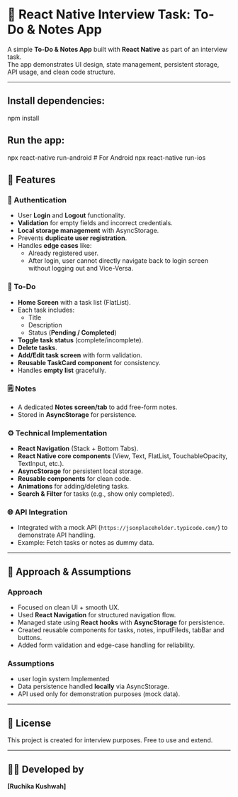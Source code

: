 # 📌 React Native Interview Task: To-Do & Notes App

A simple **To-Do & Notes App** built with **React Native** as part of an interview task.  
The app demonstrates UI design, state management, persistent storage, API usage, and clean code structure.  

---
## Install dependencies:
npm install

## Run the app:
npx react-native run-android   # For Android
npx react-native run-ios 

## 🚀 Features

### 🔑 Authentication
- User **Login** and **Logout** functionality.
- **Validation** for empty fields and incorrect credentials.
- **Local storage management** with AsyncStorage.
- Prevents **duplicate user registration**.
- Handles **edge cases** like:
  - Already registered user.
  - After login, user cannot directly navigate back to login screen without logging out and Vice-Versa.

### 📝 To-Do
- **Home Screen** with a task list (FlatList).
- Each task includes:
  - Title
  - Description
  - Status (**Pending / Completed**)
- **Toggle task status** (complete/incomplete).
- **Delete tasks**.
- **Add/Edit task screen** with form validation.
- **Reusable TaskCard component** for consistency.
- Handles **empty list** gracefully.

### 🗒️ Notes
- A dedicated **Notes screen/tab** to add free-form notes.
- Stored in **AsyncStorage** for persistence.

### ⚙️ Technical Implementation
- **React Navigation** (Stack + Bottom Tabs).
- **React Native core components** (View, Text, FlatList, TouchableOpacity, TextInput, etc.).
- **AsyncStorage** for persistent local storage.
- **Reusable components** for clean code.
- **Animations** for adding/deleting tasks.
- **Search & Filter** for tasks (e.g., show only completed).

### 🌐 API Integration
- Integrated with a mock API (`https://jsonplaceholder.typicode.com/`) to demonstrate API handling.
- Example: Fetch tasks or notes as dummy data.

---

## 📌 Approach & Assumptions

### **Approach**
- Focused on clean UI + smooth UX.
- Used **React Navigation** for structured navigation flow.
- Managed state using **React hooks** with **AsyncStorage** for persistence.
- Created reusable components for tasks, notes, inputFileds, tabBar and buttons.
- Added form validation and edge-case handling for reliability.

### **Assumptions**
- user login system Implemented
- Data persistence handled **locally** via AsyncStorage.
- API used only for demonstration purposes (mock data).

---

## 📜 License
This project is created for interview purposes. Free to use and extend.

---

## 👨‍💻 Developed by
**[Ruchika Kushwah]**